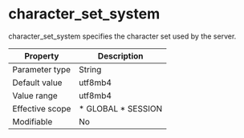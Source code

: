 character_set_system 
=========================================

character_set_system specifies the character set used by the server. 


|  **Property**   |                                              **Description**                                               |
|-----------------|------------------------------------------------------------------------------------------------------------|
| Parameter type  | String                                                                                                     |
| Default value   | utf8mb4                                                                                                    |
| Value range     | utf8mb4                                                                                                    |
| Effective scope | * GLOBAL   * SESSION    |
| Modifiable      | No                                                                                                         |


